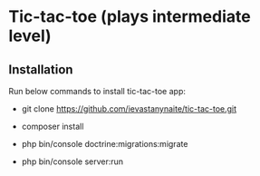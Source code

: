 Tic-tac-toe (plays intermediate level)
========================

Installation
--------------

Run below commands to install tic-tac-toe app:

  * git clone https://github.com/ievastanynaite/tic-tac-toe.git

  * composer install

  * php bin/console doctrine:migrations:migrate

  * php bin/console server:run
